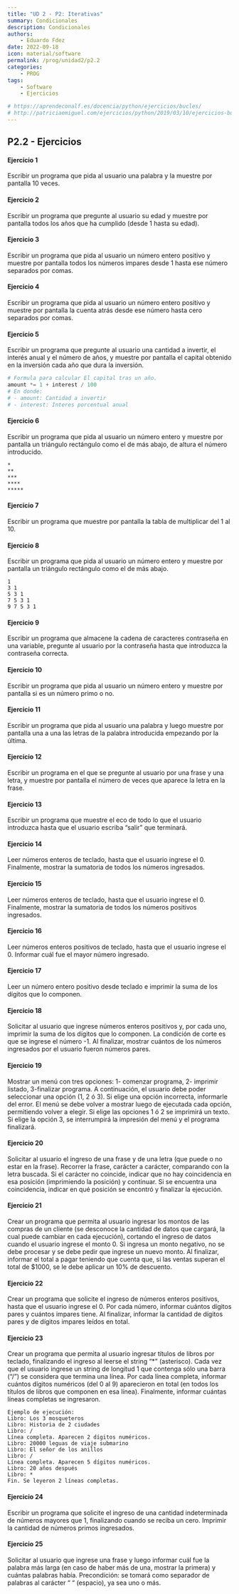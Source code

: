 ```yaml
---
title: "UD 2 - P2: Iterativas"
summary: Condicionales
description: Condicionales
authors:
    - Eduardo Fdez
date: 2022-09-18
icon: material/software
permalink: /prog/unidad2/p2.2
categories:
    - PROG
tags:
    - Software
    - Ejercicios

# https://aprendeconalf.es/docencia/python/ejercicios/bucles/
# http://patriciaemiguel.com/ejercicios/python/2019/03/10/ejercicios-buclewhile-python.html
---
```


## P2.2 - Ejercicios

#### **Ejercicio 1**
Escribir un programa que pida al usuario una palabra y la muestre por pantalla 10 veces.


#### **Ejercicio 2**
Escribir un programa que pregunte al usuario su edad y muestre por pantalla todos los años que ha cumplido (desde 1 hasta su edad).


#### **Ejercicio 3**
Escribir un programa que pida al usuario un número entero positivo y muestre por pantalla todos los números impares desde 1 hasta ese número separados por comas.


#### **Ejercicio 4**
Escribir un programa que pida al usuario un número entero positivo y muestre por pantalla la cuenta atrás desde ese número hasta cero separados por comas.


#### **Ejercicio 5**
Escribir un programa que pregunte al usuario una cantidad a invertir, el interés anual y el número de años, y muestre por pantalla el capital obtenido en la inversión cada año que dura la inversión.

```Python
# Formula para calcular El capital tras un año.
amount *= 1 + interest / 100
# En donde:
# - amount: Cantidad a invertir
# - interest: Interes porcentual anual 
```

#### **Ejercicio 6**
Escribir un programa que pida al usuario un número entero y muestre por pantalla un triángulo rectángulo como el de más abajo, de altura el número introducido.
```
*
**
***
****
*****
```


#### **Ejercicio 7**
Escribir un programa que muestre por pantalla la tabla de multiplicar del 1 al 10.


#### **Ejercicio 8**
Escribir un programa que pida al usuario un número entero y muestre por pantalla un triángulo rectángulo como el de más abajo.
```
1
3 1
5 3 1
7 5 3 1
9 7 5 3 1
```

#### **Ejercicio 9**
Escribir un programa que almacene la cadena de caracteres contraseña en una variable, pregunte al usuario por la contraseña hasta que introduzca la contraseña correcta.


#### **Ejercicio 10**
Escribir un programa que pida al usuario un número entero y muestre por pantalla si es un número primo o no.


#### **Ejercicio 11**
Escribir un programa que pida al usuario una palabra y luego muestre por pantalla una a una las letras de la palabra introducida empezando por la última.


#### **Ejercicio 12**
Escribir un programa en el que se pregunte al usuario por una frase y una letra, y muestre por pantalla el número de veces que aparece la letra en la frase.


#### **Ejercicio 13**
Escribir un programa que muestre el eco de todo lo que el usuario introduzca hasta que el usuario escriba “salir” que terminará.


#### **Ejercicio 14**
Leer números enteros de teclado, hasta que el usuario ingrese el 0. Finalmente, mostrar la sumatoria de todos los números ingresados.


#### **Ejercicio 15**
Leer números enteros de teclado, hasta que el usuario ingrese el 0. Finalmente, mostrar la sumatoria de todos los números positivos ingresados.


#### **Ejercicio 16**
Leer números enteros positivos de teclado, hasta que el usuario ingrese el 0. Informar cuál fue el mayor número ingresado.


#### **Ejercicio 17**
Leer un número entero positivo desde teclado e imprimir la suma de los dígitos que lo componen.


#### **Ejercicio 18**
Solicitar al usuario que ingrese números enteros positivos y, por cada uno, imprimir la suma de los dígitos que lo componen. La condición de corte es que se ingrese el número -1. Al finalizar, mostrar cuántos de los números ingresados por el usuario fueron números pares.


#### **Ejercicio 19**
Mostrar un menú con tres opciones: 1- comenzar programa, 2- imprimir listado, 3-finalizar programa. A continuación, el usuario debe poder seleccionar una opción (1, 2 ó 3). Si elige una opción incorrecta, informarle del error. El menú se debe volver a mostrar luego de ejecutada cada opción, permitiendo volver a elegir. Si elige las opciones 1 ó 2 se imprimirá un texto. Si elige la opción 3, se interrumpirá la impresión del menú y el programa finalizará.


#### **Ejercicio 20**
Solicitar al usuario el ingreso de una frase y de una letra (que puede o no estar en la frase). Recorrer la frase, carácter a carácter, comparando con la letra buscada. Si el carácter no coincide, indicar que no hay coincidencia en esa posición (imprimiendo la posición) y continuar. Si se encuentra una coincidencia, indicar en qué posición se encontró y finalizar la ejecución.


#### **Ejercicio 21**
Crear un programa que permita al usuario ingresar los montos de las compras de un cliente (se desconoce la cantidad de datos que cargará, la cual puede cambiar en cada ejecución), cortando el ingreso de datos cuando el usuario ingrese el monto 0.
Si ingresa un monto negativo, no se debe procesar y se debe pedir que ingrese un nuevo monto. Al finalizar, informar el total a pagar teniendo que cuenta que, si las ventas superan el total de $1000, se le debe aplicar un 10% de descuento.


#### **Ejercicio 22**
Crear un programa que solicite el ingreso de números enteros positivos, hasta que el usuario ingrese el 0. Por cada número, informar cuántos dígitos pares y cuántos impares tiene.
Al finalizar, informar la cantidad de dígitos pares y de dígitos impares leídos en total.


#### **Ejercicio 23**
Crear un programa que permita al usuario ingresar títulos de libros por teclado, finalizando el ingreso al leerse el string “*” (asterisco). Cada vez que el usuario ingrese un string de longitud 1 que contenga sólo una barra (“/”) se considera que termina una línea. Por cada línea completa, informar cuántos dígitos numéricos (del 0 al 9) aparecieron en total (en todos los títulos de libros que componen en esa línea). Finalmente, informar cuántas líneas completas se ingresaron.
```
Ejemplo de ejecución:
Libro: Los 3 mosqueteros
Libro: Historia de 2 ciudades
Libro: /
Línea completa. Aparecen 2 dígitos numéricos.
Libro: 20000 leguas de viaje submarino
Libro: El señor de los anillos
Libro: /
Línea completa. Aparecen 5 dígitos numéricos.
Libro: 20 años después
Libro: *
Fin. Se leyeron 2 líneas completas.
```


#### **Ejercicio 24**
Escribir un programa que solicite el ingreso de una cantidad indeterminada de números mayores que 1, finalizando cuando se reciba un cero. Imprimir la cantidad de números primos ingresados.


#### **Ejercicio 25**
Solicitar al usuario que ingrese una frase y luego informar cuál fue la palabra más larga (en caso de haber más de una, mostrar la primera) y cuántas palabras había. Precondición: se tomará como separador de palabras al carácter “ “ (espacio), ya sea uno o más.
